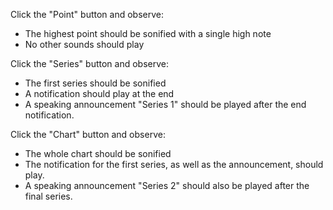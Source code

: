 Click the "Point" button and observe:
- The highest point should be sonified with a single high note
- No other sounds should play

Click the "Series" button and observe:
- The first series should be sonified
- A notification should play at the end
- A speaking announcement "Series 1" should be played after the end notification.

Click the "Chart" button and observe:
- The whole chart should be sonified
- The notification for the first series, as well as the announcement, should play.
- A speaking announcement "Series 2" should also be played after the final series.
